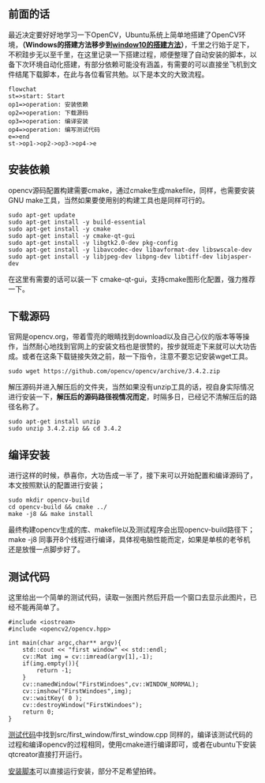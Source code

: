 ﻿## 前面的话
最近决定要好好地学习一下OpenCV，Ubuntu系统上简单地搭建了OpenCV环境，**（Windows的搭建方法移步到[window10的搭建方法](https://blog.csdn.net/u010632165/article/details/82905387)）**，千里之行始于足下，不积跬步无以至千里，在这里记录一下搭建过程，顺便整理了自动安装的脚本，以备下次环境自动化搭建，有部分依赖可能没有涵盖，有需要的可以直接坐飞机到文件结尾下载脚本，在此与各位看官共勉。以下是本文的大致流程。
```mermaid
flowchat
st=>start: Start
op1=>operation: 安装依赖
op2=>operation: 下载源码
op3=>operation: 编译安装
op4=>operation: 编写测试代码
e=>end
st->op1->op2->op3->op4->e
```
## 安装依赖
opencv源码配置构建需要cmake，通过cmake生成makefile，同样，也需要安装GNU make工具，当然如果要使用别的构建工具也是同样可行的。
```shell
sudo apt-get update
sudo apt-get install -y build-essential
sudo apt-get install -y cmake
sudo apt-get install -y cmake-qt-gui
sudo apt-get install -y libgtk2.0-dev pkg-config
sudo apt-get install -y libavcodec-dev libavformat-dev libswscale-dev
sudo apt-get install -y libjpeg-dev libpng-dev libtiff-dev libjasper-dev
```
在这里有需要的话可以装一下 cmake-qt-gui，支持cmake图形化配置，强力推荐一下。

## 下载源码
官网是opencv.org，带着雪亮的眼睛找到download以及自己心仪的版本等等操作，当然耐心地找到官网上的安装文档也是很赞的，按步就班走下来就可以大功告成。或者在这条下载链接失效之前，敲一下指令，注意不要忘记安装wget工具。
```shell
sudo wget https://github.com/opencv/opencv/archive/3.4.2.zip
```
解压源码并进入解压后的文件夹，当然如果没有unzip工具的话，视自身实际情况进行安装一下，**解压后的源码路径视情况而定**，时隔多日，已经记不清解压后的路径名称了。
```shell
sudo apt-get install unzip
sudo unzip 3.4.2.zip && cd 3.4.2
```
## 编译安装
进行这样的时候，恭喜你，大功告成一半了，接下来可以开始配置和编译源码了，本文按照默认的配置进行安装；
```shell
sudo mkdir opencv-build
cd opencv-build && cmake ../
make -j8 && make install
```
最终构建opencv生成的库、makefile以及测试程序会出现opencv-build路径下；
make -j8 同事开8个线程进行编译，具体视电脑性能而定，如果是单核的老爷机还是放慢一点脚步好了。

## 测试代码
这里给出一个简单的测试代码，读取一张图片然后开启一个窗口去显示此图片，已经不能再简单了。

```
#include <iostream>
#include <opencv2/opencv.hpp>

int main(char argc,char** argv){
    std::cout << "first window" << std::endl;
    cv::Mat img = cv::imread(argv[1],-1);
    if(img.empty()){
        return -1;
    }
    cv::namedWindow("FirstWindoes",cv::WINDOW_NORMAL);
    cv::imshow("FirstWindoes",img);
    cv::waitKey( 0 );
    cv::destroyWindow("FirstWindoes");
    return 0;
}
```
[测试代码](https://github.com/hotsauce1861/PureOpencv.git)中找到src/first_window/first_window.cpp
同样的，编译该测试代码的过程和编译opencv的过程相同，使用cmake进行编译即可，或者在ubuntu下安装qtcreator直接打开运行。

[安装脚本](https://github.com/hotsauce1861/PureOpencv/blob/master/opencv-install.sh)可以直接运行安装，部分不足希望拍砖。


